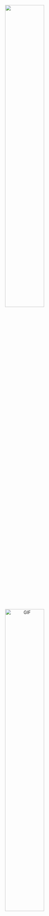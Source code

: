 <p align="center">
 <img align="right" src="https://github-readme-stats.vercel.app/api?username=bewhale&show_icons=true&theme=tokyonight&hide_border=true" width="50%" height="auto">
<img align="right" alt="GIF" src="https://media.giphy.com/media/836HiJc7pgzy8iNXCn/giphy.gif" width="50%" height="auto" />

</p>
